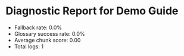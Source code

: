 # Diagnostic Report for Demo Guide

- Fallback rate: 0.0%
- Glossary success rate: 0.0%
- Average chunk score: 0.00
- Total logs: 1
